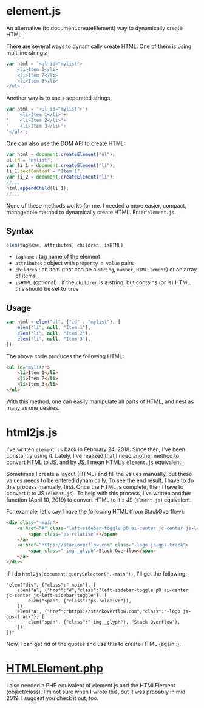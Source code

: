 # element.js

An alternative (to document.createElement) way to dynamically create HTML.

There are several ways to dynamically create HTML. One of them is using multiline strings:

```javascript
var html = `<ul id="mylist">
    <li>Item 1</li>
    <li>Item 2</li>
    <li>Item 3</li>
</ul>`;
```
Another way is to use `+` seperated strings:

```javascript
var html = '<ul id="mylist">'+
'    <li>Item 1</li>'+
'    <li>Item 2</li>'+
'    <li>Item 3</li>'+
'</ul>';
```

One can also use the DOM API to create HTML:

```javascript
var html = document.createElement("ul");
ul.id = "mylist";
var li_1 = document.createElement("li");
li_1.textContent = "Item 1";
var li_2 = document.createElement("li");
//...
html.appendChild(li_1);
//...
```

None of these methods works for me. I needed a more easier, compact, manageable method to dynamically create HTML. Enter `element.js`.

## Syntax

```javascript
elem(tagName, attributes, children, isHTML)
```
* `tagName` : tag name of the element
* `attributes` : object with `property : value` pairs
* `children` : an item (that can be a `string`, `number`, `HTMLElement`) or an array of items
* `isHTML` (optional) : if the `children` is a string, but contains (or is) HTML, this should be set to `true`

## Usage

```javascript
var html = elem("ul", {"id" : "mylist"}, [
    elem("li", null, "Item 1"),
    elem("li", null, "Item 2"),
    elem("li", null, "Item 3"),
]);
```

The above code produces the following HTML:

```html
<ul id="mylist">
    <li>Item 1</li>
    <li>Item 2</li>
    <li>Item 3</li>
</ul>
```

With this method, one can easily manipulate all parts of HTML, and nest as many as one desires.

# html2js.js

I've written `element.js` back in February 24, 2018. Since then, I've been constantly using it. Lately, I've realized that I need another method to convert HTML to JS, and by JS, I mean HTML's `element.js` equivalent.

Sometimes I create a layout (HTML) and fill the values manually, but these values needs to be entered dynamically. To see the end result, I have to do this process manually, first. Once the HTML is complete, then I have to convert it to JS (`elment.js`). To help with this process, I've written another function  (April 10, 2019) to convert HTML to it's JS (`elment.js`) equivalent.

For example, let's say I have the following HTML (from StackOverflow):

```html
<div class="-main">
    <a href="#" class="left-sidebar-toggle p0 ai-center jc-center js-left-sidebar-toggle">
        <span class="ps-relative"></span>
    </a>
    <a href="https://stackoverflow.com" class="-logo js-gps-track">
        <span class="-img _glyph">Stack Overflow</span>
    </a>
</div>
```

If I do `html2js(document.querySelector(".-main"))`, I'll get the following:

```
"elem("div", {"class":"-main"}, [
    elem("a", {"href":"#","class":"left-sidebar-toggle p0 ai-center jc-center js-left-sidebar-toggle"}, [
        elem("span", {"class":"ps-relative"}),
    ]),
    elem("a", {"href":"https://stackoverflow.com","class":"-logo js-gps-track"}, [
        elem("span", {"class":"-img _glyph"}, "Stack Overflow"),
    ]),
])"
```
Now, I can get rid of the quotes and use this to create HTML (again :).

# [HTMLElement.php](https://github.com/akinuri/HTMLElement.php)
I also needed a PHP equivalent of element.js and the HTMLElement (object/class). I'm not sure when I wrote this, but it was probably in mid 2019. I suggest you check it out, too.